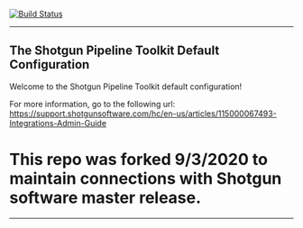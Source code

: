 [![Build Status](https://dev.azure.com/shotgun-ecosystem/Toolkit/_apis/build/status/Configs/tk-config-default2?branchName=master)](https://dev.azure.com/shotgun-ecosystem/Toolkit/_build/latest?definitionId=49&branchName=master)

-------------------------------------------------------------------------
The Shotgun Pipeline Toolkit Default Configuration
-------------------------------------------------------------------------

Welcome to the Shotgun Pipeline Toolkit default configuration!

For more information, go to the following url:
https://support.shotgunsoftware.com/hc/en-us/articles/115000067493-Integrations-Admin-Guide

# This repo was forked 9/3/2020 to maintain connections with Shotgun software master release.

-------------------------------------------------------------------------
